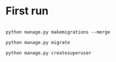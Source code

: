 # First run
```shell

python manage.py makemigrations --merge

python manage.py migrate

python manage.py createsuperuser

```



